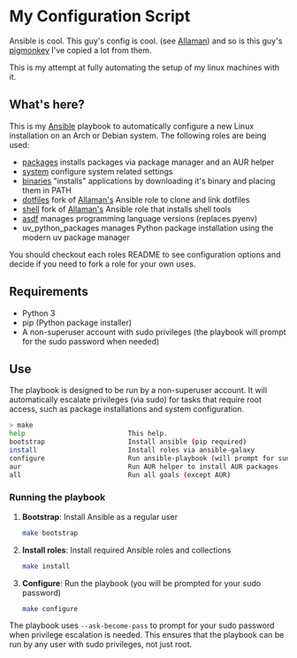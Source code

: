 # My Configuration Script

Ansible is cool. This guy's config is cool. (see [Allaman](https://github.com/Allaman/rice)) and so is this guy's [pigmonkey](https://github.com/pigmonkey/spark) I've copied a lot from
them.

This is my attempt at fully automating the setup of my linux machines with it.

## What's here?

This is my [Ansible](https://www.ansible.com/) playbook to automatically configure a new Linux installation on an Arch or Debian system. The following roles are being used:

- [packages](https://github.com/Allaman/ansible-role-packages) installs packages via package manager and an AUR helper
- [system](https://github.com/Allaman/ansible-role-system) configure system related settings
- [binaries](https://github.com/Allaman/ansible-role-binaries) "installs" applications by downloading it's binary and placing them in PATH
- [dotfiles](https://github.com/floatingman/ansible-role-dotfiles) fork of [Allaman's](https://github.com/Allaman/ansible-role-dotfiles) Ansible role to clone and link dotfiles
- [shell](https://github.com/floatingman/ansible-role-shell) fork of [Allaman's](https://github.com/Allaman/ansible-role-shell) Ansible role that installs shell tools
- [asdf](https://github.com/floatingman/ansible-role-asdf) manages programming language versions (replaces pyenv)
- uv_python_packages manages Python package installation using the modern uv package manager

You should checkout each roles README to see configuration options and decide if you need to fork a role for your own uses.

## Requirements

- Python 3
- pip (Python package installer)
- A non-superuser account with sudo privileges (the playbook will prompt for the sudo password when needed)

## Use

The playbook is designed to be run by a non-superuser account. It will automatically escalate privileges (via sudo) for tasks that require root access, such as package installations and system configuration.

```sh
> make
help                          This help.
bootstrap                     Install ansible (pip required)
install                       Install roles via ansible-galaxy
configure                     Run ansible-playbook (will prompt for sudo password)
aur                           Run AUR helper to install AUR packages
all                           Run all goals (except AUR)
```

### Running the playbook

1. **Bootstrap**: Install Ansible as a regular user
   ```sh
   make bootstrap
   ```

2. **Install roles**: Install required Ansible roles and collections
   ```sh
   make install
   ```

3. **Configure**: Run the playbook (you will be prompted for your sudo password)
   ```sh
   make configure
   ```

The playbook uses `--ask-become-pass` to prompt for your sudo password when privilege escalation is needed. This ensures that the playbook can be run by any user with sudo privileges, not just root.

